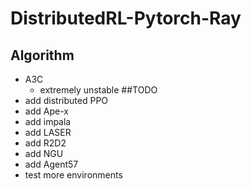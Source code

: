 # DistributedRL-Pytorch-Ray

## Algorithm
* A3C
  * extremely unstable
##TODO
* add distributed PPO
* add Ape-x
* add impala
* add LASER
* add R2D2
* add NGU
* add Agent57
* test more environments
